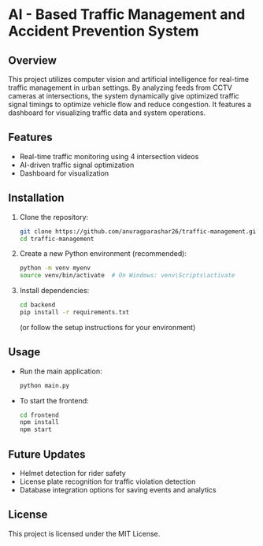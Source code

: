 # AI - Based Traffic Management and Accident Prevention System

## Overview

This project utilizes computer vision and artificial intelligence for real-time traffic management in urban settings. By analyzing feeds from CCTV cameras at intersections, the system dynamically give optimized traffic signal timings to optimize vehicle flow and reduce congestion. It features a dashboard for visualizing traffic data and system operations.

## Features

- Real-time traffic monitoring using 4 intersection videos
- AI-driven traffic signal optimization
- Dashboard for visualization

## Installation

1. Clone the repository:
   ```bash
   git clone https://github.com/anuragparashar26/traffic-management.git
   cd traffic-management
   ```
2. Create a new Python environment (recommended):
   ```bash
   python -m venv myenv
   source venv/bin/activate  # On Windows: venv\Scripts\activate
   ```
3. Install dependencies:
   ```bash
   cd backend
   pip install -r requirements.txt
   ```
   (or follow the setup instructions for your environment)

## Usage

- Run the main application:
  ```bash
  python main.py
  ```
- To start the frontend:
  ```bash
  cd frontend
  npm install
  npm start
  ```

## Future Updates

- Helmet detection for rider safety
- License plate recognition for traffic violation detection
- Database integration options for saving events and analytics

## License

This project is licensed under the MIT License.